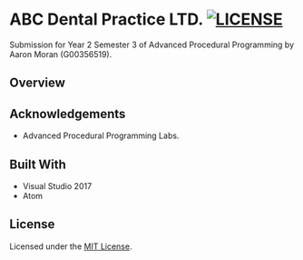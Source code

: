# ABC Dental Practice LTD. [![LICENSE](https://img.shields.io/badge/license-Anti%20996-blue.svg)](https://github.com/996icu/996.ICU/blob/master/LICENSE)

Submission for Year 2 Semester 3 of Advanced Procedural Programming by Aaron Moran (G00356519).

## Overview

## Acknowledgements
* Advanced Procedural Programming Labs.

## Built With
* Visual Studio 2017
* Atom 

## License
Licensed under the [MIT License](LICENSE).
